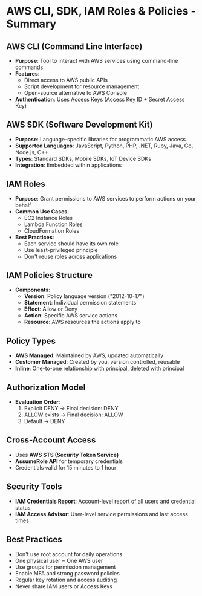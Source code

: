 # AWS CLI, SDK, IAM Roles & Policies - Summary

## **AWS CLI (Command Line Interface)**
- **Purpose**: Tool to interact with AWS services using command-line commands
- **Features**: 
  - Direct access to AWS public APIs
  - Script development for resource management
  - Open-source alternative to AWS Console
- **Authentication**: Uses Access Keys (Access Key ID + Secret Access Key)

## **AWS SDK (Software Development Kit)**
- **Purpose**: Language-specific libraries for programmatic AWS access
- **Supported Languages**: JavaScript, Python, PHP, .NET, Ruby, Java, Go, Node.js, C++
- **Types**: Standard SDKs, Mobile SDKs, IoT Device SDKs
- **Integration**: Embedded within applications

## **IAM Roles**
- **Purpose**: Grant permissions to AWS services to perform actions on your behalf
- **Common Use Cases**:
  - EC2 Instance Roles
  - Lambda Function Roles
  - CloudFormation Roles
- **Best Practices**:
  - Each service should have its own role
  - Use least-privileged principle
  - Don't reuse roles across applications

## **IAM Policies Structure**
- **Components**:
  - **Version**: Policy language version ("2012-10-17")
  - **Statement**: Individual permission statements
  - **Effect**: Allow or Deny
  - **Action**: Specific AWS service actions
  - **Resource**: AWS resources the actions apply to

## **Policy Types**
- **AWS Managed**: Maintained by AWS, updated automatically
- **Customer Managed**: Created by you, version controlled, reusable
- **Inline**: One-to-one relationship with principal, deleted with principal

## **Authorization Model**
- **Evaluation Order**:
  1. Explicit DENY → Final decision: DENY
  2. ALLOW exists → Final decision: ALLOW  
  3. Default → DENY

## **Cross-Account Access**
- Uses **AWS STS (Security Token Service)**
- **AssumeRole API** for temporary credentials
- Credentials valid for 15 minutes to 1 hour

## **Security Tools**
- **IAM Credentials Report**: Account-level report of all users and credential status
- **IAM Access Advisor**: User-level service permissions and last access times

## **Best Practices**
- Don't use root account for daily operations
- One physical user = One AWS user
- Use groups for permission management
- Enable MFA and strong password policies
- Regular key rotation and access auditing
- Never share IAM users or Access Keys